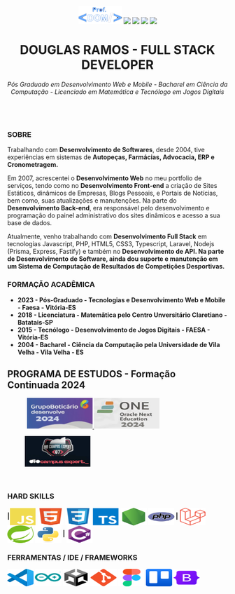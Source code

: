 <!DOCTYPE html>
<html lang="pt-BR">

<head>
    <meta charset="UTF-8">
    <meta name="viewport" content="width=device-width, initial-scale=1.0">
    <link rel="stylesheet" type="text/css" href="assets/css/stylevars.css" />
    <link rel="stylesheet" type="text/css" href="assets/css/style.css" />
    <meta name="Description" content="Repositorios Douglas Ramos -  Professor DOM">
    <meta name="robots" content="index,follow">
</head>

<body>
    <div class="wrapper">
        <main>
            <header>
                <div class="brand">
                    <div class="logo" style="display: inline_block; !important">
                       <img src="assets/images/logo.png" alt="Prof. DOM logo">
                           <a href="https://www.youtube.com/@profdomdev" target="_blank"><img src="https://img.shields.io/badge/YouTube-FF0000?style=for-the-badge&logo=youtube&logoColor=white" target="_blank"></a>
                 <a href="https://www.linkedin.com/in/douglas-ramos-dev" target="_blank"><img src="https://img.shields.io/badge/-LinkedIn-%230077B5?style=for-the-badge&logo=linkedin&logoColor=white" target="_blank"></a> 
  <a href="https://instagram.com/profdomdev" target="_blank"><img src="https://img.shields.io/badge/-Instagram-%23E4405F?style=for-the-badge&logo=instagram&logoColor=white" target="_blank"></a>
  <a href = "mailto:dougarainfo@gmail.com"><img src="https://img.shields.io/badge/-Gmail-%23333?style=for-the-badge&logo=gmail&logoColor=white" target="_blank"></a> 
                    </div>
                    <div class="title">
                        <h1>DOUGLAS RAMOS - FULL STACK DEVELOPER</h1>
                        <p><i>Pós Graduado em Desenvolvimento Web e Mobile - Bacharel em Ciência da Computação - Licenciado em Matemática e Tecnólogo em Jogos Digitais</i></p>
                    </div>
                </div>
            </header>
            <section style="display: inline-block; !important">
              <section class="section-biography">
                <section class="section-description">
                <h3>SOBRE</h3>
                        <p>    
                            Trabalhando com <b>Desenvolvimento de Softwares</b>, desde 2004, tive experiências em sistemas de <b>Autopeças, Farmácias, Advocacia, ERP e Cronometragem.</b>
                        </p>
                        <p>Em 2007, acrescentei o <b>Desenvolvimento Web</b> no meu portfolio de serviços, tendo como no <b>Desenvolvimento Front-end</b> a criação de Sites Estáticos, dinâmicos de Empresas, Blogs Pessoais, e Portais de Notícias, bem como, suas atualizações e manutenções.                       
                        Na parte do <b>Desenvolvimento Back-end</b>, era responsável pelo desenvolvimento e programação do painel administrativo dos sites dinâmicos e acesso a sua base de dados.
                        </p>
                        <p>
                        Atualmente, venho trabalhando com <b>Desenvolvimento Full Stack</b> em tecnologias Javascript, PHP, HTML5, CSS3, Typescript, Laravel, Nodejs (Prisma, Express, Fastify) e também no <b>Desenvolvimento de API<b>. Na parte de <b>Desenvolvimento de Software</b>, ainda dou suporte e manutenção em um Sistema de Computação de Resultados de Competições Desportivas.
                        </p>
                </section>
                <section class="section-academy">
                    <h3>FORMAÇÃO ACADÊMICA</h3>
                    <ul>
                       <li><b>2023 - Pós-Graduado</b> - Tecnologias e Desenvolvimento Web e Mobile - Faesa - Vitória-ES</li> 
                       <li><b>2018 - Licenciatura</b> - Matemãtica pelo Centro Unversitário Claretiano - Batatais-SP</li>
                       <li><b>2015 - Tecnólogo</b> - Desenvolvimento de Jogos Digitais - FAESA - Vitória-ES</li>
                       <li><b>2004 - Bacharel</b> -  Ciência da Computação pela Universidade de Vila Velha - Vila Velha - ES</li>
                    </ul>
                </section>
              </section>
                    <div class="section-channel-title">
                        <h2>PROGRAMA DE ESTUDOS -  Formação Continuada 2024</h2>
                    </div>
                    <div class="section-channel-sections" style="display: inline_block; !important">
                        <section-col style="padding: 30px; margin:15px; display: inline_block; !important">
                            <a href="https://www.youtube.com/playlist?list=PLjHNIrs1qFsxoFkFqsCWLVVVXucF_OkVZ" target="_blank">
                            </a>
                            <a href="https://desenvolve.grupoboticario.com.br/"  target="_blank">
                            <img src="assets/images/logodesenvolve2024.svg" width="150px" height="70x" alt="Desenvolve 2024 - Grupo Boticário"
                             alt="Programa Desenvolve">
                            </a>
                              <a href="https://www.oracle.com/br/education/oracle-next-education/" target="_blank">
                            <img src="assets/images/logoone.svg" width="150px" height="70px" alt="ONE - Oracle Next Education">
                        </a>
                           <figure style="display: flex; flex-direction: column">
                             <a href="https://www.dio.me" target="_blank">
                             <img src="assets/images/logocampusexpert2024.svg" width="150px" height="70px" alt="Dio Campus Expert">
                             </a> 
                           </figure>
                        </section-col>
                    </div> 
                      <section class="section-skills" style="display: inline_block; !important">
                <h3>HARD SKILLS</h3>
                <div class="section-skills-hard" style="display: inline_block; !important">
                |<img align="center" alt="douginfodev-Js" height="40" width="60"   src="https://raw.githubusercontent.com/devicons/devicon/master/icons/javascript/javascript-plain.svg">
                <img align="center" alt="douginfodev-HTML" height="40" width="60" src="https://raw.githubusercontent.com/devicons/devicon/master/icons/html5/html5-original.svg">
                <img align="center"  alt="douginfodev-CSS" height="40" width="60"  src="https://raw.githubusercontent.com/devicons/devicon/master/icons/css3/css3-original.svg">
                <img align="center"  alt="douginfodev-typescript" height="40" width="60"  src="https://raw.githubusercontent.com/devicons/devicon/master/icons/typescript/typescript-original.svg">
                <img align="center"  alt="douginfodev-node" height="40" width="60"  src="https://raw.githubusercontent.com/devicons/devicon/master/icons/nodejs/nodejs-original.svg">
                <img align="center" alt="douginfodev-Php" height="40" width="60"  src="https://raw.githubusercontent.com/devicons/devicon/master/icons/php/php-original.svg"> | 
                <img align="center" alt="douginfodev-laravel" height="40" width="60"  src="https://raw.githubusercontent.com/devicons/devicon/master/icons/laravel/laravel-original.svg">
                 <img align="center" alt="douginfodev-python" height="40" width="60" src="https://raw.githubusercontent.com/devicons/devicon/master/icons/spring/spring-original.svg">            
               <img align="center" alt="douginfodev-python" height="40" width="60" src="https://raw.githubusercontent.com/devicons/devicon/master/icons/python/python-original.svg">  |
               <img align="center" alt="douginfodev-csharp" height="40" width="60"  src="https://raw.githubusercontent.com/devicons/devicon/master/icons/csharp/csharp-original.svg">              
            <section-channel>
                </section-channel>
              <div style="font-weight:700; margin-bottom:20px;"><h3>FERRAMENTAS / IDE / FRAMEWORKS</h3>
              <img align="center" alt="douginfodev-Js"  height="40" width="60" src="https://raw.githubusercontent.com/devicons/devicon/master/icons/vscode/vscode-original.svg"> 
              <img align="center" alt="douginfodev-arduino" height="40" width="60" src="https://raw.githubusercontent.com/devicons/devicon/master/icons/arduino/arduino-original.svg">
              <img align="center" alt="douginfodev-arduino" height="40" width="60" src="https://raw.githubusercontent.com/devicons/devicon/master/icons/unity/unity-original.svg">
              <img align="center" alt="douginfodev-arduino"  height="40" width="60" src="https://raw.githubusercontent.com/devicons/devicon/master/icons/git/git-original.svg">
              <img align="center" alt="douginfodev-csharp"  height="40" width="60" src="https://raw.githubusercontent.com/devicons/devicon/master/icons/figma/figma-original.svg">
              <img align="center" alt="douginfodev-trello"  height="40" width="60" src="https://raw.githubusercontent.com/devicons/devicon/master/icons/trello/trello-original.svg">
              <img align="center" alt="douginfodev-csharp" height="40" width="60" src="https://raw.githubusercontent.com/devicons/devicon/master/icons/bootstrap/bootstrap-original.svg">
            </div>
       
          
</body>
</html>
